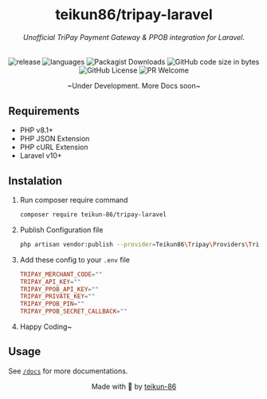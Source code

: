 <h1 align="center">teikun86/tripay-laravel</h1>

<h6 align="center"> Unofficial TriPay Payment Gateway & PPOB integration for Laravel.</h6>

<p align="center">
    <img src="https://img.shields.io/github/v/release/teikun-86/tripay-laravel?include_prereleases=" alt="release"/>
    <img src="https://img.shields.io/github/languages/top/teikun-86/tripay-laravel" alt="languages"/>
    <img alt="Packagist Downloads" src="https://img.shields.io/packagist/dt/teikun-86/tripay-laravel">
    <img alt="GitHub code size in bytes" src="https://img.shields.io/github/languages/code-size/teikun-86/tripay-laravel">
    <img alt="GitHub License" src="https://img.shields.io/github/license/teikun-86/tripay-laravel">
    <img alt="PR Welcome" src="https://img.shields.io/badge/PRs-Welcome-blue">
</p>

<p align="center">~Under Development. More Docs soon~</p>

## Requirements

-   PHP v8.1+
-   PHP JSON Extension
-   PHP cURL Extension
-   Laravel v10+

## Instalation

1. Run composer require command

    ```bash
    composer require teikun-86/tripay-laravel
    ```

2. Publish Configuration file

    ```bash
    php artisan vendor:publish --provider=Teikun86\Tripay\Providers\TripayServiceProvider --tag=tripay-config
    ```

3. Add these config to your `.env` file
    ```conf
    TRIPAY_MERCHANT_CODE=""
    TRIPAY_API_KEY=""
    TRIPAY_PPOB_API_KEY=""
    TRIPAY_PRIVATE_KEY=""
    TRIPAY_PPOB_PIN=""
    TRIPAY_PPOB_SECRET_CALLBACK=""
    ```
4. Happy Coding~

## Usage
See [`/docs`](https://github.com/teikun-86/tripay-laravel/tree/main/docs) for more documentations.

<p align="center">
    Made with 💓 by <a href="https://github.com/teikun-86">teikun-86</a>
</p>

